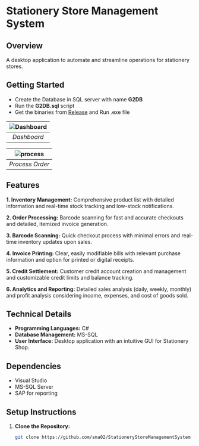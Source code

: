 # Stationery Store Management System

## Overview
A desktop application to automate and streamline operations for stationery stores. 

## Getting Started
- Create the Database in SQL server with name **G2DB**
- Run the **G2DB.sql** script 
- Get the binaries from 
[Release](https://github.com/sma02/StationeryStoreManagementSystem/releases/tag/1.0) and Run .exe file

| ![Dashboard](https://github.com/sma02/StationeryStoreManagementSystem/assets/120174482/7e9d5183-c609-4522-9a36-a77aa3d9df5c) | 
|:--:| 
| *Dashboard* |

| ![process](https://github.com/sma02/StationeryStoreManagementSystem/assets/120174482/60ff2b38-9063-4f88-b098-dfab9f2ca413) | 
|:--:| 
| *Process Order* |

## Features
**1. Inventory Management:** Comprehensive product list with detailed information and real-time stock tracking and low-stock notifications.

**2. Order Processing:** Barcode scanning for fast and accurate checkouts and detailed, itemized invoice generation.

**3. Barcode Scanning:**
Quick checkout process with minimal errors and real-time inventory updates upon sales.

**4. Invoice Printing:**
Clear, easily modifiable bills with relevant purchase information and option for printed or digital receipts.

**5. Credit Settlement:**
Customer credit account creation and management and customizable credit limits and balance tracking.

**6. Analytics and Reporting:**
Detailed sales analysis (daily, weekly, monthly) and profit analysis considering income, expenses, and cost of goods sold.

## Technical Details
- **Programming Languages:** C#
- **Database Management:** MS-SQL
- **User Interface:** Desktop application with an intuitive GUI for Stationery Shop.

## Dependencies
- Visual Studio
- MS-SQL Server
- SAP for reporting

## Setup Instructions
1. **Clone the Repository:**
   ```bash
   git clone https://github.com/sma02/StationeryStoreManagementSystem
